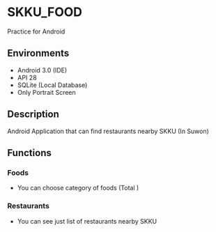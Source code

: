 # SKKU_FOOD
Practice for Android
<br>

## Environments
- Android 3.0 (IDE)
- API 28
- SQLite (Local Database)
- Only Portrait Screen

## Description
Android Application that can find restaurants nearby SKKU (In Suwon)
<br>

## Functions
### Foods
- You can choose category of foods (Total )

### Restaurants
- You can see just list of restaurants nearby SKKU
<br>

### 
